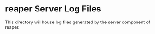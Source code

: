 # reaper Server Log Files
This directory will house log files generated by the server component of
 reaper.